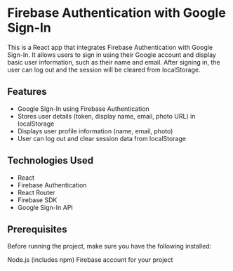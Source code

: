 # Firebase Authentication with Google Sign-In

This is a React app that integrates Firebase Authentication with Google Sign-In. It allows users to sign in using their Google account and display basic user information, such as their name and email. After signing in, the user can log out and the session will be cleared from localStorage.

## Features
- Google Sign-In using Firebase Authentication
- Stores user details (token, display name, email, photo URL) in localStorage
- Displays user profile information (name, email, photo)
- User can log out and clear session data from localStorage

## Technologies Used
- React
- Firebase Authentication
- React Router
- Firebase SDK
- Google Sign-In API

## Prerequisites
Before running the project, make sure you have the following installed:

Node.js (includes npm)
Firebase account for your project